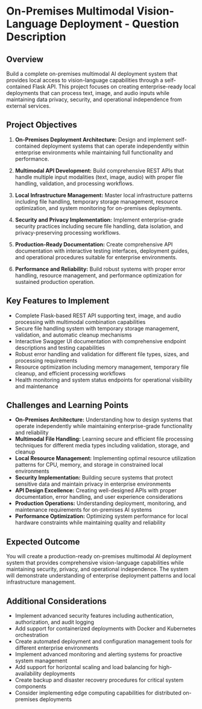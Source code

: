 # On-Premises Multimodal Vision-Language Deployment - Question Description

## Overview

Build a complete on-premises multimodal AI deployment system that provides local access to vision-language capabilities through a self-contained Flask API. This project focuses on creating enterprise-ready local deployments that can process text, image, and audio inputs while maintaining data privacy, security, and operational independence from external services.

## Project Objectives

1. **On-Premises Deployment Architecture:** Design and implement self-contained deployment systems that can operate independently within enterprise environments while maintaining full functionality and performance.

2. **Multimodal API Development:** Build comprehensive REST APIs that handle multiple input modalities (text, image, audio) with proper file handling, validation, and processing workflows.

3. **Local Infrastructure Management:** Master local infrastructure patterns including file handling, temporary storage management, resource optimization, and system monitoring for on-premises deployments.

4. **Security and Privacy Implementation:** Implement enterprise-grade security practices including secure file handling, data isolation, and privacy-preserving processing workflows.

5. **Production-Ready Documentation:** Create comprehensive API documentation with interactive testing interfaces, deployment guides, and operational procedures suitable for enterprise environments.

6. **Performance and Reliability:** Build robust systems with proper error handling, resource management, and performance optimization for sustained production operation.

## Key Features to Implement

- Complete Flask-based REST API supporting text, image, and audio processing with multimodal combination capabilities
- Secure file handling system with temporary storage management, validation, and automatic cleanup mechanisms
- Interactive Swagger UI documentation with comprehensive endpoint descriptions and testing capabilities
- Robust error handling and validation for different file types, sizes, and processing requirements
- Resource optimization including memory management, temporary file cleanup, and efficient processing workflows
- Health monitoring and system status endpoints for operational visibility and maintenance

## Challenges and Learning Points

- **On-Premises Architecture:** Understanding how to design systems that operate independently while maintaining enterprise-grade functionality and reliability
- **Multimodal File Handling:** Learning secure and efficient file processing techniques for different media types including validation, storage, and cleanup
- **Local Resource Management:** Implementing optimal resource utilization patterns for CPU, memory, and storage in constrained local environments
- **Security Implementation:** Building secure systems that protect sensitive data and maintain privacy in enterprise environments
- **API Design Excellence:** Creating well-designed APIs with proper documentation, error handling, and user experience considerations
- **Production Operations:** Understanding deployment, monitoring, and maintenance requirements for on-premises AI systems
- **Performance Optimization:** Optimizing system performance for local hardware constraints while maintaining quality and reliability

## Expected Outcome

You will create a production-ready on-premises multimodal AI deployment system that provides comprehensive vision-language capabilities while maintaining security, privacy, and operational independence. The system will demonstrate understanding of enterprise deployment patterns and local infrastructure management.

## Additional Considerations

- Implement advanced security features including authentication, authorization, and audit logging
- Add support for containerized deployments with Docker and Kubernetes orchestration
- Create automated deployment and configuration management tools for different enterprise environments
- Implement advanced monitoring and alerting systems for proactive system management
- Add support for horizontal scaling and load balancing for high-availability deployments
- Create backup and disaster recovery procedures for critical system components
- Consider implementing edge computing capabilities for distributed on-premises deployments